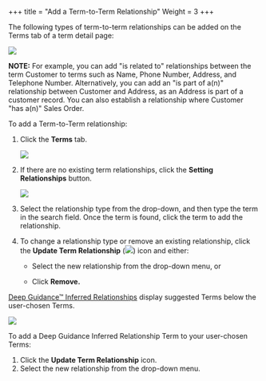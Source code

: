 ﻿+++
title = "Add a Term-to-Term Relationship"
Weight = 3
+++



The following types of term-to-term relationships can be added on the
Terms tab of a term detail page:

![](Resources/Images/termtotermrelationships.png)

**NOTE:** For example, you can add "is related to" relationships between
the term Customer to terms such as Name, Phone Number, Address, and
Telephone Number. Alternatively, you can add an "is part of a(n)"
relationship between Customer and Address, as an Address is part of a
customer record. You can also establish a relationship where Customer
\"has a(n)\" Sales Order.

To add a Term-to-Term relationship:

1.  Click the **Terms** tab.

    ![](Resources/Images/TermsTab.png)

2.  If there are no existing term relationships, click the **Setting
    Relationships** button.

    ![](Resources/Images/SettingRelationshipsButton.png)

3.  Select the relationship type from the drop-down, and then type the
    term in the search field. Once the term is found, click the term to
    add the relationship.
4.  To change a relationship type or remove an existing relationship,
    click the **Update Term Relationship**
    (![](Resources/Images/updatetermtoterm.png)) icon and either:
    -   Select the new relationship from the drop-down menu, or

    -   Click **Remove.**

[Deep Guidance™ Inferred
Relationships](Deep%20Guidance%20Inferred%20Relationships.htm) display
suggested Terms below the user-chosen Terms.

![](Resources/Images/DeepGuidanceSection.png)

To add a Deep Guidance Inferred Relationship Term to your user-chosen
Terms:

1.  Click the **Update Term Relationship** icon.
2.  Select the new relationship from the drop-down menu.
